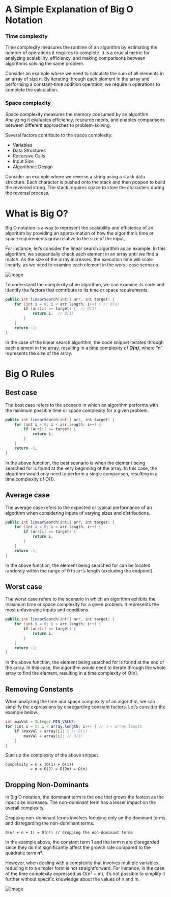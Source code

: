 # A Simple Explanation of Big O Notation

### Time complexity
Time complexity measures the runtime of an algorithm by estimating the number of operations it requires to complete. It is a crucial metric for analyzing scalability, efficiency, and making comparisons between algorithms solving the same problem.

Consider an example where we need to calculate the sum of all elements in an array of size n. By iterating through each element in the array and performing a constant-time addition operation, we require n operations to complete the calculation.

### Space complexity
Space complexity measures the memory consumed by an algorithm. Analyzing it evaluates efficiency, resource needs, and enables comparisons between different approaches to problem-solving.

Several factors contribute to the space complexity:

- Variables
- Data Structures
- Recursive Calls
- Input Size
- Algorithmic Design

Consider an example where we reverse a string using a stack data structure. Each character is pushed onto the stack and then popped to build the reversed string. The stack requires space to store the characters during the reversal process.

# What is Big O?

Big O notation is a way to represent the scalability and efficiency of an algorithm by providing an approximation of how the algorithm’s time or space requirements grow relative to the size of the input.

For instance, let’s consider the linear search algorithm as an example. In this algorithm, we sequentially check each element in an array until we find a match. As the size of the array increases, the execution time will scale linearly, as we need to examine each element in the worst-case scenario.

![image](https://miro.medium.com/v2/resize:fit:640/format:webp/1*jcZkluLOQXsc9lelQyPonw.png)

To understand the complexity of an algorithm, we can examine its code and identify the factors that contribute to its time or space requirements.

```java
public int linearSearch(int[] arr, int target) {
    for (int i = 0; i < arr.length; i++) { // O(n)
        if (arr[i] == target) {  // O(1)
            return i;  // O(1)
        }
    }
    return -1;
}
```

In the case of the linear search algorithm, the code snippet iterates through each element in the array, resulting in a time complexity of ***O(n)***, where “n” represents the size of the array.

# Big O Rules

## Best case

The best case refers to the scenario in which an algorithm performs with the minimum possible time or space complexity for a given problem.

```java
public int linearSearch(int[] arr, int target) {
    for (int i = 0; i < arr.length; i++) {
        if (arr[i] == target) {
            return i;
        }
    }
    return -1;
}
```

In the above function, the best scenario is when the element being searched for is found at the very beginning of the array. In this case, the algorithm would only need to perform a single comparison, resulting in a time complexity of O(1).

## Average case
The average case refers to the expected or typical performance of an algorithm when considering inputs of varying sizes and distributions.

```java
public int linearSearch(int[] arr, int target) {
    for (int i = 0; i < arr.length; i++) {
        if (arr[i] == target) {
            return i;
        }
    }
    return -1;
}
```

In the above function, the element being searched for can be located randomly within the range of 0 to arr’s length (excluding the endpoint).

## Worst case
The worst case refers to the scenario in which an algorithm exhibits the maximum time or space complexity for a given problem. It represents the most unfavorable inputs and conditions.

```java
public int linearSearch(int[] arr, int target) {
    for (int i = 0; i < arr.length; i++) {
        if (arr[i] == target) {
            return i;
        }
    }
    return -1;
}
```
In the above function, the element being searched for is found at the end of the array. In this case, the algorithm would need to iterate through the whole array to find the element, resulting in a time complexity of O(n).

## Removing Constants

When analyzing the time and space complexity of an algorithm, we can simplify the expressions by disregarding constant factors. Let’s consider the example below.

```java
int maxVal = Integer.MIN_VALUE;
for (int i = 0; i < array.length; i++) { // n = array.length
    if (maxVal < array[i]) { // O(1)
        maxVal = array[i]; // O(1)
    }
}
```
Sum up the complexity of the above snippet.

```
Compelxity = n x (O(1) + O(1))
           = n x O(2) = O(2n) = O(n)
```

## Dropping Non-Dominants

In Big O notation, the dominant term is the one that grows the fastest as the input size increases. The non-dominant term has a lesser impact on the overall complexity.

Dropping non-dominant terms involves focusing only on the dominant terms and disregarding the non-dominant terms.

```
O(n² + n + 1) = O(n²) // dropping the non-dominant terms
```
In the example above, the constant term 1 and the term n are disregarded since they do not significantly affect the growth rate compared to the quadratic term **n²**.

However, when dealing with a complexity that involves multiple variables, reducing it to a simpler form is not straightforward. For instance, in the case of the time complexity expressed as O(n² + m), it’s not possible to simplify it further without specific knowledge about the values of n and m.

![image](https://miro.medium.com/v2/resize:fit:720/format:webp/1*FCBQEMtfGZEJX1-ly4R1FA.png)


